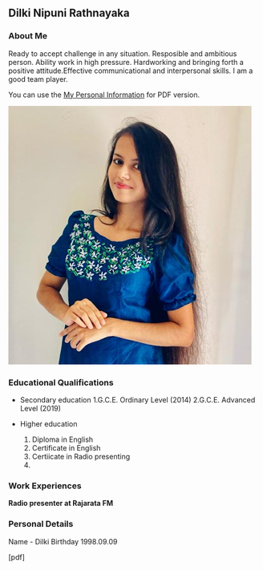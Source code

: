 ## Dilki Nipuni Rathnayaka

### About Me

Ready to accept challenge in any situation. Resposible and ambitious person. Ability work in high pressure. Hardworking and bringing forth a positive attitude.Effective communicational and interpersonal skills. I am a good team player.

You can use the [My Personal Information](file:///C:/Users/A%20C%20E%20R/Desktop/Dilki/Resume%20assignment%20it.pdf) for PDF version.

![image](WhatsApp%20Image%202021-09-22%20at%208.50.01%20AM.jpeg)

### Educational Qualifications

- Secondary education
  1.G.C.E. Ordinary Level (2014)
  2.G.C.E. Advanced Level (2019)
  
- Higher education
  1. Diploma in English
  2. Certificate in English
  3. Certiicate in Radio presenting
  4. 
### Work Experiences

**Radio presenter at Rajarata FM**

### Personal Details 
Name - Dilki
Birthday 1998.09.09

[pdf]
